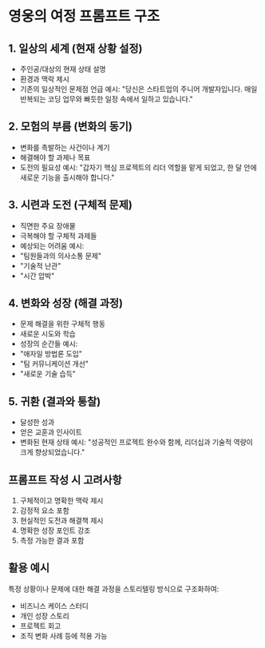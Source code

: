 # 영웅의 여정 프롬프트 구조

## 1. 일상의 세계 (현재 상황 설정)
- 주인공/대상의 현재 상태 설명
- 환경과 맥락 제시
- 기존의 일상적인 문제점 언급
예시: "당신은 스타트업의 주니어 개발자입니다. 매일 반복되는 코딩 업무와 빠듯한 일정 속에서 일하고 있습니다."

## 2. 모험의 부름 (변화의 동기)
- 변화를 촉발하는 사건이나 계기
- 해결해야 할 과제나 목표
- 도전의 필요성
예시: "갑자기 핵심 프로젝트의 리더 역할을 맡게 되었고, 한 달 안에 새로운 기능을 출시해야 합니다."

## 3. 시련과 도전 (구체적 문제)
- 직면한 주요 장애물
- 극복해야 할 구체적 과제들
- 예상되는 어려움
예시: 
- "팀원들과의 의사소통 문제"
- "기술적 난관"
- "시간 압박"

## 4. 변화와 성장 (해결 과정)
- 문제 해결을 위한 구체적 행동
- 새로운 시도와 학습
- 성장의 순간들
예시: 
- "애자일 방법론 도입"
- "팀 커뮤니케이션 개선"
- "새로운 기술 습득"

## 5. 귀환 (결과와 통찰)
- 달성한 성과
- 얻은 교훈과 인사이트
- 변화된 현재 상태
예시: "성공적인 프로젝트 완수와 함께, 리더십과 기술적 역량이 크게 향상되었습니다."

## 프롬프트 작성 시 고려사항
1. 구체적이고 명확한 맥락 제시
2. 감정적 요소 포함
3. 현실적인 도전과 해결책 제시
4. 명확한 성장 포인트 강조
5. 측정 가능한 결과 포함

## 활용 예시
특정 상황이나 문제에 대한 해결 과정을 스토리텔링 방식으로 구조화하여:
- 비즈니스 케이스 스터디
- 개인 성장 스토리
- 프로젝트 회고
- 조직 변화 사례
등에 적용 가능
